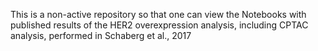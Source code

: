 This is a non-active repository so that one can view the Notebooks with published results of the HER2 overexpression analysis, including CPTAC analysis, performed in Schaberg et al., 2017
